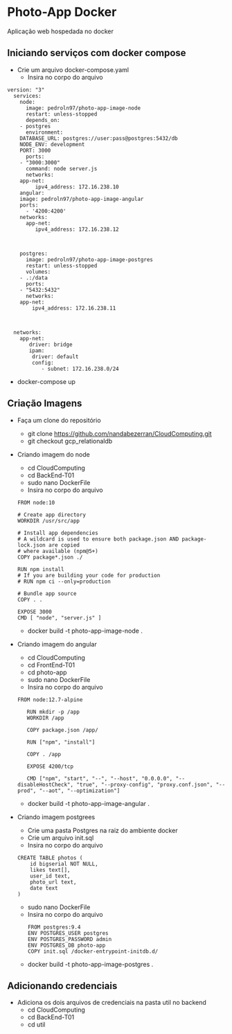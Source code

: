 # Photo-App Docker

Aplicação web hospedada no docker
## Iniciando serviços com docker compose
* Crie um arquivo docker-compose.yaml 
	- Insira no corpo do arquivo
```
version: "3"
  services:
    node:
      image: pedroln97/photo-app-image-node
      restart: unless-stopped
      depends_on: 
	- postgres
      environment:
	DATABASE_URL: postgres://user:pass@postgres:5432/db
	NODE_ENV: development
	PORT: 3000
      ports:
	- "3000:3000"
      command: node server.js
      networks:
	app-net: 
	     ipv4_address: 172.16.238.10
    angular: 
	image: pedroln97/photo-app-image-angular 
	ports:  
	  - '4200:4200'
	networks: 
	  app-net: 
	     ipv4_address: 172.16.238.12



    postgres:
      image: pedroln97/photo-app-image-postgres
      restart: unless-stopped
      volumes: 
	- .:/data
      ports: 
	- "5432:5432"
      networks:
	app-net: 
	    ipv4_address: 172.16.238.11



  networks: 
    app-net: 
       driver: bridge 
       ipam:  
	    driver: default
	    config:  
	       - subnet: 172.16.238.0/24
  ```
- docker-compose up
  
## Criação Imagens
* Faça um clone do repositório
	- git clone https://github.com/nandabezerran/CloudComputing.git
	- git checkout gcp_relationaldb
* Criando imagem do node
	- cd CloudComputing
	- cd BackEnd-T01
	- sudo nano DockerFile
	- Insira no corpo do arquivo
    ```
    FROM node:10

    # Create app directory
    WORKDIR /usr/src/app

    # Install app dependencies
    # A wildcard is used to ensure both package.json AND package-lock.json are copied
    # where available (npm@5+)
    COPY package*.json ./

    RUN npm install
    # If you are building your code for production
    # RUN npm ci --only=production

    # Bundle app source
    COPY . .

    EXPOSE 3000
    CMD [ "node", "server.js" ]
    ```
	- docker build -t photo-app-image-node .

* Criando imagem do angular
	- cd CloudComputing
	- cd FrontEnd-T01
	- cd photo-app
	- sudo nano DockerFile 
	- Insira no corpo do arquivo
    ```
    FROM node:12.7-alpine
       
       RUN mkdir -p /app
       WORKDIR /app
       
       COPY package.json /app/
       
       RUN ["npm", "install"]
       
       COPY . /app
      
       EXPOSE 4200/tcp
      
       CMD ["npm", "start", "--", "--host", "0.0.0.0", "--disableHostCheck", "true", "--proxy-config", "proxy.conf.json", "--prod", "--aot", "--optimization"]
    ```
	- docker build -t photo-app-image-angular . 

* Criando imagem postgrees
	- Crie uma pasta Postgres na raiz do ambiente docker
	- Crie um arquivo init.sql
	- Insira no corpo do arquivo
  	```
  	CREATE TABLE photos (
  		id bigserial NOT NULL,
  		likes text[],
  		user_id text,
  		photo_url text,
  		date text
  	)
  	```
	- sudo nano DockerFile 
	- Insira no corpo do arquivo 
	    ```
	    FROM postgres:9.4
	    ENV POSTGRES_USER postgres
	    ENV POSTGRES_PASSWORD admin
	    ENV POSTGRES_DB photo-app 
	    COPY init.sql /docker-entrypoint-initdb.d/
	    ```
	- docker build -t photo-app-image-postgres .

## Adicionando credenciais
* Adiciona os dois arquivos de credenciais na pasta util no backend
	- cd CloudComputing
	- cd BackEnd-T01
	- cd util


